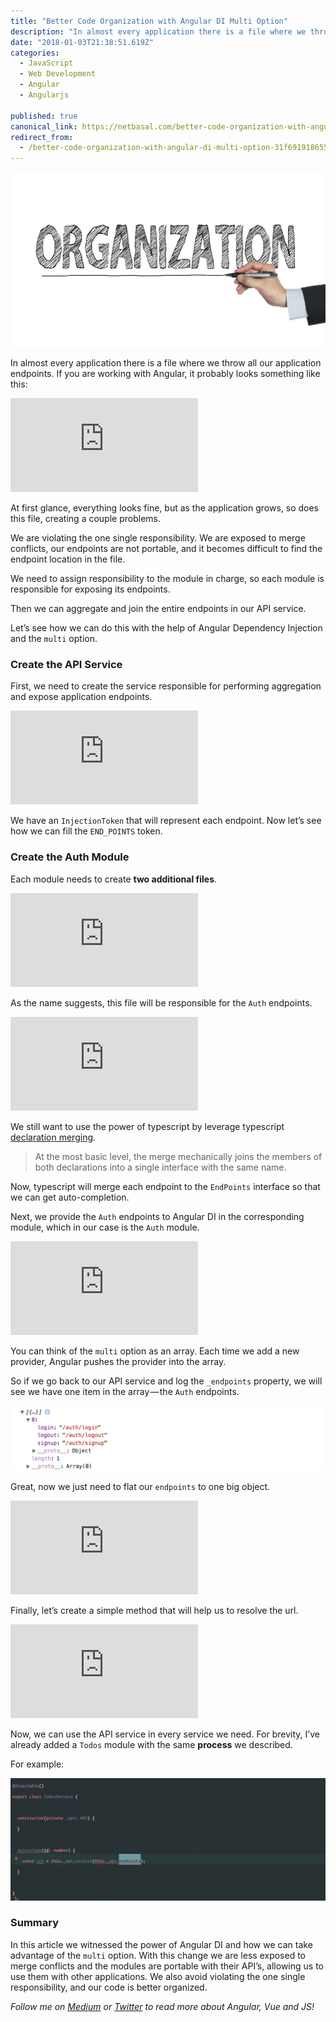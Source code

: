 ```yaml
---
title: "Better Code Organization with Angular DI Multi Option"
description: "In almost every application there is a file where we throw all our application endpoints. If you are working with Angular, it probably looks something like this: At first glance, everything looks…"
date: "2018-01-03T21:38:51.619Z"
categories: 
  - JavaScript
  - Web Development
  - Angular
  - Angularjs

published: true
canonical_link: https://netbasal.com/better-code-organization-with-angular-di-multi-option-31f691918655
redirect_from:
  - /better-code-organization-with-angular-di-multi-option-31f691918655
---
```


![](./asset-1.jpeg)

In almost every application there is a file where we throw all our application endpoints. If you are working with Angular, it probably looks something like this:

<Embed src="https://gist.github.com/NetanelBasal/f7192db6b417ae164d8efc620e8d00bc.js" aspectRatio={0.357} caption="" />

At first glance, everything looks fine, but as the application grows, so does this file, creating a couple problems.

We are violating the one single responsibility. We are exposed to merge conflicts, our endpoints are not portable, and it becomes difficult to find the endpoint location in the file.

We need to assign responsibility to the module in charge, so each module is responsible for exposing its endpoints.

Then we can aggregate and join the entire endpoints in our API service.

Let’s see how we can do this with the help of Angular Dependency Injection and the `multi` option.

### Create the API Service

First, we need to create the service responsible for performing aggregation and expose application endpoints.

<Embed src="https://gist.github.com/NetanelBasal/9c3399c153596e88508c612db00369e3.js" aspectRatio={0.357} caption="api.service.ts" />

We have an `InjectionToken` that will represent each endpoint. Now let’s see how we can fill the `END_POINTS` token.

### Create the Auth Module

Each module needs to create **two additional files**.

<Embed src="https://gist.github.com/NetanelBasal/317c9c8520c6b600101978d6436c85e3.js" aspectRatio={0.357} caption="auth.api.ts" />

As the name suggests, this file will be responsible for the `Auth` endpoints.

<Embed src="https://gist.github.com/NetanelBasal/8d356046216d4e5fd4c0980282328b17.js" aspectRatio={0.357} caption="auth.d.ts" />

We still want to use the power of typescript by leverage typescript [declaration merging](https://www.typescriptlang.org/docs/handbook/declaration-merging.html).

> At the most basic level, the merge mechanically joins the members of both declarations into a single interface with the same name.

Now, typescript will merge each endpoint to the `EndPoints` interface so that we can get auto-completion.

Next, we provide the `Auth` endpoints to Angular DI in the corresponding module, which in our case is the `Auth` module.

<Embed src="https://gist.github.com/NetanelBasal/87bae30b127577de26ceedd51d738227.js" aspectRatio={0.357} caption="auth.module.ts" />

You can think of the `multi` option as an array. Each time we add a new provider, Angular pushes the provider into the array.

So if we go back to our API service and log the `_endpoints` property, we will see we have one item in the array — the `Auth` endpoints.

![END\_POINTS Provider](./asset-2.png)

Great, now we just need to flat our `endpoints` to one big object.

<Embed src="https://gist.github.com/NetanelBasal/238b96e68646d52f3b28d70feda5e9df.js" aspectRatio={0.357} caption="api.service.ts" />

Finally, let’s create a simple method that will help us to resolve the url.

<Embed src="https://gist.github.com/NetanelBasal/d169a5a4f0f8b7ce8be1203f939f012b.js" aspectRatio={0.357} caption="api.service.ts" />

Now, we can use the API service in every service we need. For brevity, I’ve already added a `Todos` module with the same **process** we described.

For example:

![](./asset-3.gif)

### Summary

In this article we witnessed the power of Angular DI and how we can take advantage of the `multi` option. With this change we are less exposed to merge conflicts and the modules are portable with their API’s, allowing us to use them with other applications. We also avoid violating the one single responsibility, and our code is better organized.

_Follow me on_ [_Medium_](https://medium.com/@NetanelBasal/) _or_ [_Twitter_](https://twitter.com/NetanelBasal) _to read more about Angular, Vue and JS!_
